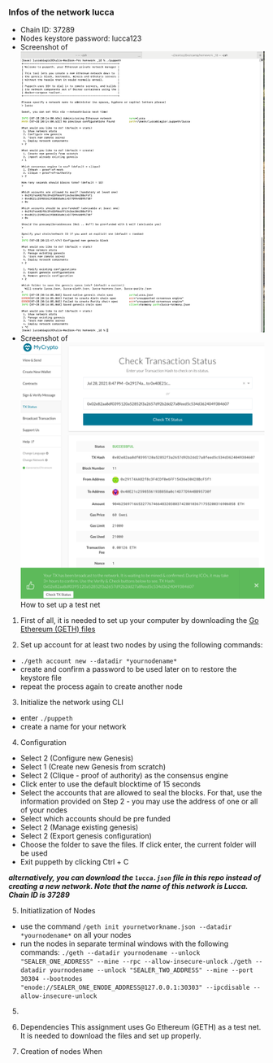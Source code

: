 ### Infos of the network lucca
- Chain ID: 37289
- Nodes keystore password: lucca123
- Screenshot of ![terminal window](screenshots/terminal.png)
- Screenshot of ![MyCrypto Transaction](screenshots/transaction.png)
How to set up a test net

1. First of all, it is needed to set up your computer by downloading the [Go Ethereum (GETH) files](https://geth.ethereum.org/downloads/)

2. Set up account for at least two nodes by using the following commands:
- `./geth account new --datadir *yournodename*`
- create and confirm a password to be used later on to restore the keystore file
- repeat the process again to create another node

3. Initialize the network using CLI
- enter `./puppeth`
- create a name for your network

4. Configuration
- Select 2 (Configure new Genesis)
- Select 1 (Create new Genesis from scratch)
- Select 2 (Clique - proof of authority) as the consensus engine
- Click enter to use the default blocktime of 15 seconds
- Select the accounts that are allowed to seal the blocks. For that, use the information provided on Step 2 - you may use the address of one or all of your nodes
- Select which accounts should be pre funded
- Select 2 (Manage existing genesis)
- Select 2 (Export genesis configuration)
- Choose the folder to save the files. If click enter, the current folder will be used
- Exit puppeth by clicking Ctrl + C

***alternatively, you can download the `lucca.json` file in this repo instead of creating a new network. Note that the name of this network is Lucca. Chain ID is 37289***

5. Initiatlization of Nodes
- use the command `/geth init yournetworkname.json --datadir *yournodename*` on all your nodes
- run the nodes in separate terminal windows with the following commands:
`./geth --datadir yournodename --unlock "SEALER_ONE_ADDRESS" --mine --rpc --allow-insecure-unlock`
`./geth --datadir yournodename --unlock "SEALER_TWO_ADDRESS" --mine --port 30304 --bootnodes "enode://SEALER_ONE_ENODE_ADDRESS@127.0.0.1:30303" --ipcdisable --allow-insecure-unlock`




5.



1. Dependencies
This assignment uses Go Ethereum (GETH) as a test net. It is needed to download the files and set up properly.

2. Creation of nodes
When 
